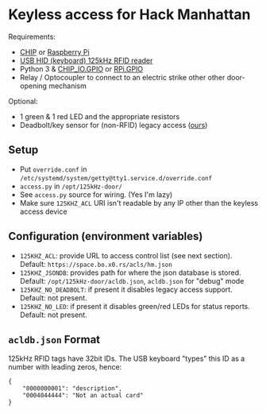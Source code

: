 # Keyless access for Hack Manhattan

Requirements:

* [CHIP](http://getchip.com/) or [Raspberry Pi](https://www.raspberrypi.org/)
* [USB HID (keyboard) 125kHz RFID reader](https://www.amazon.com/Reader-LANMU-125khz-Contactless-Proximity/dp/B07B7H6CQ2/)
* Python 3 & [CHIP_IO.GPIO](https://github.com/xtacocorex/CHIP_IO/) or
  [RPi.GPIO](https://pypi.org/project/RPi.GPIO/)
* Relay / Optocoupler to connect to an electric strike other other door-opening
  mechanism

Optional:

* 1 green & 1 red LED and the appropriate resistors
* Deadbolt/key sensor for (non-RFID) legacy access
  ([ours](https://www.amazon.com/gp/product/B01I57HIJ0/))

## Setup

* Put `override.conf` in `/etc/systemd/system/getty@tty1.service.d/override.conf`
* `access.py` in `/opt/125kHz-door/`
* See `access.py` source for wiring. (Yes I'm lazy)
* Make sure `125KHZ_ACL` URI isn't readable by any IP other than the keyless
  access device

## Configuration (environment variables)

* `125KHZ_ACL`: provide URL to access control list (see next section). Default:
  `https://space.bo.x0.rs/acls/hm.json`
* `125KHZ_JSONDB`: provides path for where the json database is stored.
   Default: `/opt/125kHz-door/acldb.json`, `acldb.json` for "debug" mode
* `125KHZ_NO_DEADBOLT`: if present it disables legacy access support. Default:
   not present.
* `125KHZ_NO_LED`: if present it disables green/red LEDs for status reports.
  Default: not present.

## `acldb.json` Format

125kHz RFID tags have 32bit IDs. The USB keyboard "types" this ID as a number
with leading zeros, hence:

    {
        "0000000001": "description",
        "0004044444": "Not an actual card"
    }
